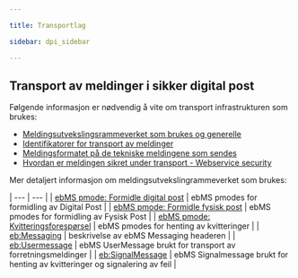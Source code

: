 ```yaml
---

title: Transportlag  

sidebar: dpi_sidebar

---
```


## Transport av meldinger i sikker digital post

Følgende informasjon er nødvendig å vite om transport infrastrukturen
som brukes:

  - [Meldingsutvekslingsrammeverket som brukes og
    generelle](sdp_index_meldingsutveksling.html)
  - [Identifikatorer for transport av
    meldinger](sdp_meldingsidentifikatorer.html) 
  - [Meldingsformatet på de tekniske meldingene som
    sendes](sdp_transportlag_meldingsformat.html)
  - [Hvordan er meldingen sikret under transport - Webservice
    security](sdp_webservicesecurity.html)

Mer detaljert informasjon om meldingsutvekslingrammeverket som brukes:

| --- | --- |
| [ebMS pmode: Formidle digital post]({{site.baseurl}}/resources/begrep/sikkerDigitalPost/transportlag/Meldingsutveksling/FormidleDigitalPostForsendelse) | ebMS pmodes for formidling av Digital Post |
| [ebMS pmode: Formidle fysisk post]({{site.baseurl}}/resources/begrep/sikkerDigitalPost/transportlag/Meldingsutveksling/FormidleFysiskPostForsendelse) | ebMS pmodes for formidling av Fysisk Post |
| [ebMS pmode: Kvitteringsforespørsel]({{site.baseurl}}/resources/begrep/sikkerDigitalPost/transportlag/Meldingsutveksling/KvitteringsForespoersel) | ebMS pmodes for henting av kvitteringer |
| [eb:Messaging]({{site.baseurl}}/resources/begrep/sikkerDigitalPost/transportlag/Messaging) | beskrivelse av ebMS Messaging headeren |
| [eb:Usermessage]({{site.baseurl}}/resources/begrep/ID-porten/index) | ebMS UserMessage brukt for transport av forretningsmeldinger |
| [eb:SignalMessage]({{site.baseurl}}/resources/begrep/ID-porten/index) | ebMS Signalmessage brukt for henting av kvitteringer og signalering av feil |

